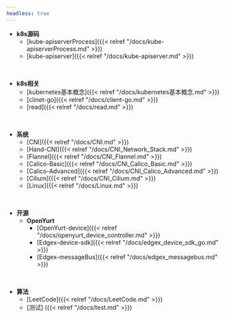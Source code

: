 ```yaml
---
headless: true
---
```


- **k8s源码**
  - [kube-apiserverProcess]({{< relref "/docs/kube-apiserverProcess.md" >}})
  - [kube-apiserver]({{< relref "/docs/kube-apiserver.md" >}})
<br />

- **k8s相关**
  - [kubernetes基本概念]({{< relref "/docs/kubernetes基本概念.md" >}})
  - [clinet-go]({{< relref "/docs/client-go.md" >}})
  - [read]({{< relref "/docs/read.md" >}})
<br />

- **系统**
  - [CNI]({{< relref "/docs/CNI.md" >}})
  - [Hand-CNI]({{< relref "/docs/CNI_Network_Stack.md" >}})
  - [Flannel]({{< relref "/docs/CNI_Flannel.md" >}})
  - [Calico-Basic]({{< relref "/docs/CNI_Calico_Basic.md" >}})
  - [Calico-Advanced]({{< relref "/docs/CNI_Calico_Advanced.md" >}})
  - [Cilium]({{< relref "/docs/CNI_Cilium.md" >}})
  - [Linux]({{< relref "/docs/Linux.md" >}})
<br />

- **开源**
  - **OpenYurt**
    - [OpenYurt-device]({{< relref "/docs/openyurt_device_controller.md" >}})
    - [Edgex-device-sdk]({{< relref "/docs/edgex_device_sdk_go.md" >}})
    - [Edgex-messageBus]({{< relref "/docs/edgex_messagebus.md" >}})
<br />

- **算法**
  - [LeetCode]({{< relref "/docs/LeetCode.md" >}})
  - [测试] ({{< relref "/docs/test.md" >}})
<br />
